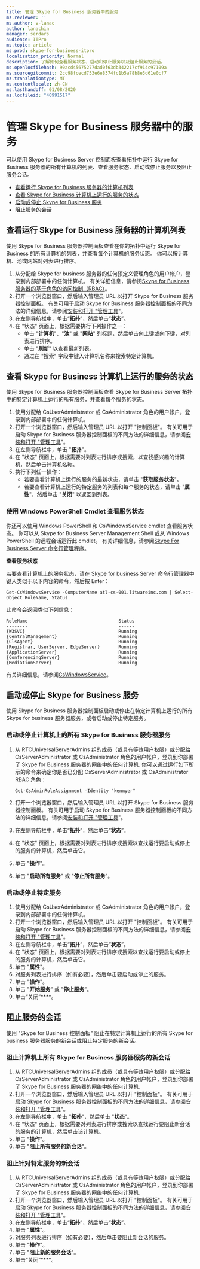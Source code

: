 ```yaml
---
title: 管理 Skype for Business 服务器中的服务
ms.reviewer: ''
ms.author: v-lanac
author: lanachin
manager: serdars
audience: ITPro
ms.topic: article
ms.prod: skype-for-business-itpro
localization_priority: Normal
description: 了解如何查看服务状态、启动和停止服务以及阻止服务的会话。
ms.openlocfilehash: 90acd45675277dad0f63db342217cf914c97109a
ms.sourcegitcommit: 2cc98fcecd753e6e8374fc1b5a78b8e3d61e0cf7
ms.translationtype: MT
ms.contentlocale: zh-CN
ms.lasthandoff: 01/08/2020
ms.locfileid: "40991517"
---
```

# <a name="manage-services-in-skype-for-business-server"></a>管理 Skype for Business 服务器中的服务

可以使用 Skype for Business Server 控制面板查看拓扑中运行 Skype for Business 服务器的所有计算机的列表、查看服务状态、启动或停止服务以及阻止服务会话。

- [查看运行 Skype for Business 服务器的计算机列表](#view-a-list-of-computers-running-skype-for-business-server)
- [查看 Skype for Business 计算机上运行的服务的状态](#view-the-status-of-services-running-on-a-computer-in-skype-for-business)
- [启动或停止 Skype for Business 服务](#start-or-stop-skype-for-business-services)
- [阻止服务的会话](#prevent-sessions-for-services)

## <a name="view-a-list-of-computers-running-skype-for-business-server"></a>查看运行 Skype for Business 服务器的计算机列表

使用 Skype for Business 服务器控制面板查看在你的拓扑中运行 Skype for Business 的所有计算机的列表，并查看每个计算机的服务状态。 你可以按计算机、池或网站对列表进行排序。 

1. 从分配给 Skype for business 服务器的任何预定义管理角色的用户帐户，登录到内部部署中的任何计算机。 有关详细信息，请参阅[Skype for Business 服务器的基于角色的访问控制（RBAC）](../../plan-your-deployment/security/role-based-access-control-rbac.md)。
2. 打开一个浏览器窗口，然后输入管理员 URL 以打开 Skype for Business 服务器控制面板。 有关可用于启动 Skype for Business 服务器控制面板的不同方法的详细信息，请参阅[安装和打开 "管理工具](../../management-tools/install-and-open-administrative-tools.md)"。
3. 在左侧导航栏中，单击“**拓扑**”，然后单击“**状态**”。
4. 在 "状态" 页面上，根据需要执行下列操作之一：
    - 单击 "**计算机**"、"**池**" 或 "**网站**" 列标题，然后单击向上键或向下键，对列表进行排序。
    - 单击 "**刷新**" 以查看最新列表。
    - 通过在 "搜索" 字段中键入计算机名称来搜索特定计算机。
   
## <a name="view-the-status-of-services-running-on-a-computer-in-skype-for-business"></a>查看 Skype for Business 计算机上运行的服务的状态

使用 Skype for Business 服务器控制面板查看 Skype for Business Server 拓扑中的特定计算机上运行的所有服务，并查看每个服务的状态。

1. 使用分配给 CsUserAdministrator 或 CsAdministrator 角色的用户帐户，登录到内部部署中的任何计算机。
2. 打开一个浏览器窗口，然后输入管理员 URL 以打开 "控制面板"。 有关可用于启动 Skype for Business 服务器控制面板的不同方法的详细信息，请参阅[安装和打开 "管理工具](../../management-tools/install-and-open-administrative-tools.md)"。
3. 在左侧导航栏中，单击 "**拓扑**"。
4. 在 "状态" 页面上，根据需要对列表进行排序或搜索，以查找感兴趣的计算机，然后单击计算机名称。
5. 执行下列任一操作：
    - 若要查看计算机上运行的服务的最新状态，请单击 "**获取服务状态**"。
    - 若要查看计算机上运行的特定服务的列表和每个服务的状态，请单击 "**属性**"，然后单击 "**关闭**" 以返回到列表。

### <a name="viewing-service-status-by-using-windows-powershell-cmdlets"></a>使用 Windows PowerShell Cmdlet 查看服务状态

你还可以使用 Windows PowerShell 和 CsWindowsService cmdlet 查看服务状态。 你可以从 Skype for Business Server Management Shell 或从 Windows PowerShell 的远程会话运行此 cmdlet。 有关详细信息，请参阅[Skype For Business Server 命令行管理程序](../management-shell.md)。

**查看服务状态**

若要查看计算机上的服务状态，请在 Skype for business Server 命令行管理器中键入类似于以下内容的命令，然后按 Enter：

`Get-CsWindowsService -ComputerName atl-cs-001.litwareinc.com | Select-Object RoleName, Status`

此命令会返回类似下列信息：

```console
RoleName                                  Status
--------                                  ------
{W3SVC}                                   Running
{CentralManagement}                       Running
{ClsAgent}                                Running
{Registrar, UserServer, EdgeServer}       Running
{ApplicationServer}                       Running
{ConferencingServer}                      Running
{MediationServer}                         Running
```

有关详细信息，请参阅[CsWindowsService](https://docs.microsoft.com/en-us/powershell/module/skype/Get-CsWindowsService)。

## <a name="start-or-stop-skype-for-business-services"></a>启动或停止 Skype for Business 服务

使用 Skype for Business 服务器控制面板启动或停止在特定计算机上运行的所有 Skype for business 服务器服务，或者启动或停止特定服务。

### <a name="start-or-stop-all-skype-for-business-server-services-on-a-computer"></a>启动或停止计算机上的所有 Skype for Business 服务器服务

1. 从 RTCUniversalServerAdmins 组的成员（或具有等效用户权限）或分配给 CsServerAdministrator 或 CsAdministrator 角色的用户帐户，登录到你部署了 Skype for Business 服务器的网络中的任何计算机. 你可以通过运行如下所示的命令来确定你是否已分配 CsServerAdministrator 或 CsAdministrator RBAC 角色：

    `Get-CsAdminRoleAssignment -Identity "kenmyer"`

2. 打开一个浏览器窗口，然后输入管理员 URL 以打开 Skype for Business 服务器控制面板。 有关可用于启动 Skype for Business 服务器控制面板的不同方法的详细信息，请参阅[安装和打开 "管理工具](../../management-tools/install-and-open-administrative-tools.md)"。
3. 在左侧导航栏中，单击“**拓扑**”，然后单击“**状态**”。
4. 在 "状态" 页面上，根据需要对列表进行排序或搜索以查找运行要启动或停止的服务的计算机，然后单击它。
5. 单击 "**操作**"。
6. 单击 "**启动所有服务**" 或 "**停止所有服务**"。

### <a name="start-or-stop-a-specific-service"></a>启动或停止特定服务

1. 使用分配给 CsUserAdministrator 或 CsAdministrator 角色的用户帐户，登录到内部部署中的任何计算机。
2. 打开一个浏览器窗口，然后输入管理员 URL 以打开 "控制面板"。 有关可用于启动 Skype for Business 服务器控制面板的不同方法的详细信息，请参阅[安装和打开 "管理工具](../../management-tools/install-and-open-administrative-tools.md)"。
3. 在左侧导航栏中，单击“**拓扑**”，然后单击“**状态**”。
4. 在 "状态" 页面上，根据需要对列表进行排序或搜索以查找运行要启动或停止的服务的计算机，然后单击它。
5. 单击 "**属性**"。
6. 对服务列表进行排序（如有必要），然后单击要启动或停止的服务。
7. 单击 "**操作**"。
8. 单击 "**开始服务**" 或 "**停止服务**"。
9. 单击“关闭”****。


## <a name="prevent-sessions-for-services"></a>阻止服务的会话

使用 "Skype for Business 控制面板" 阻止在特定计算机上运行的所有 Skype for business 服务器服务的新会话或阻止特定服务的新会话。

### <a name="prevent-new-sessions-for-all--skype-for-business-server-services-on-a-computer"></a>阻止计算机上所有 Skype for Business 服务器服务的新会话

1. 从 RTCUniversalServerAdmins 组的成员（或具有等效用户权限）或分配给 CsServerAdministrator 或 CsAdministrator 角色的用户帐户，登录到你部署了 Skype for Business 服务器的网络中的任何计算机.
2. 打开一个浏览器窗口，然后输入管理员 URL 以打开 "控制面板"。 有关可用于启动 Skype for Business 服务器控制面板的不同方法的详细信息，请参阅[安装和打开 "管理工具](../../management-tools/install-and-open-administrative-tools.md)"。
3. 在左侧导航栏中，单击 "**拓扑**"，然后单击 "**状态**"。
4. 在 "状态" 页面上，根据需要对列表进行排序或搜索以查找运行要阻止新会话的服务的计算机，然后单击该计算机。
5. 单击 "**操作**"。
6. 单击 "**阻止所有服务的新会话**"。

### <a name="prevent-new-sessions-for-a-specific-service"></a>阻止针对特定服务的新会话

1. 从 RTCUniversalServerAdmins 组的成员（或具有等效用户权限）或分配给 CsServerAdministrator 或 CsAdministrator 角色的用户帐户，登录到你部署了 Skype for Business 服务器的网络中的任何计算机.
2. 打开一个浏览器窗口，然后输入管理员 URL 以打开 "控制面板"。 有关可用于启动 Skype for Business 服务器控制面板的不同方法的详细信息，请参阅[安装和打开 "管理工具](../../management-tools/install-and-open-administrative-tools.md)"。
3. 在左侧导航栏中，单击“**拓扑**”，然后单击“**状态**”。
4. 单击 "**属性**"。
5. 对服务列表进行排序（如有必要），然后单击要阻止新会话的服务。
6. 单击 "**操作**"。
7. 单击 "**阻止新的服务会话**"。
8. 单击“关闭”****。
